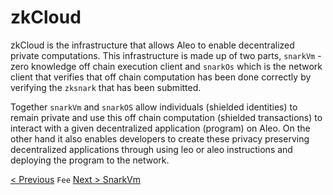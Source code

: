 # zkCloud
zkCloud is the infrastructure that allows Aleo to enable decentralized private computations. This infrastructure is made up of two parts, `snarkVm` - zero knowledge off chain execution client and `snarkOs` which is the network client that verifies that off chain computation has been done correctly by verifying the `zksnark` that has been submitted.

Together `snarkVm` and `snarkOS` allow individuals (shielded identities) to remain private and use this off chain computation (shielded transactions) to interact with a given decentralized application (program) on Aleo. On the other hand it also enables developers to create these privacy preserving decentralized applications through using leo or aleo instructions and deploying the program to the network.

[< Previous](../network/README) `Fee` [Next > SnarkVm](./snarkvm.md)
